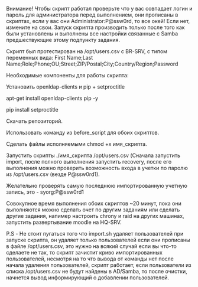 Внимание! Чтобы скрипт работал проверьте что у вас совпадает логин и пароль для администратора перед выполнением, они прописаны в скриптах, если у вас они Administrator:P@ssw0rd, то все окей! Если нет, измените на свои. Запуск скрипта производить только после того как были установлены и выполнены все настройки связанные с Samba предшествующие этому подпункту задания.

Скрипт был протестирован на /opt/users.csv с BR-SRV, с типом переменных вида: First Name;Last Name;Role;Phone;OU;Street;ZIP/Postal;City;Country/Region;Password

Необходимые компоненты для работы скрипта:

Установить openldap-clients и pip + setproctitle

apt-get install openldap-clients pip -y

pip install setproctitle

Скачать репозиторий.

Использовать команду из before_script для обоих скриптов.

Сделать файлы исполняемыми chmod +x имя_скрипта.

Запустить скрипты ./имя_скрипта /opt/users.csv (Сначала запустить import, после полного выполнения запустить recovery, после его выполнения можно проверить возможность входа в учетки по паролю из /opt/users.csv (везде P@ssw0rd1).

Желательно проверять самую последнюю импортированную учетную запись, это - syorg:P@ssw0rd1

Совокупное время выполнения обоих скриптов ~20 минут, пока они выполняются можно сделать очет по другим заданиям или сделать другие задания, напимер настроить chrony и raid на других машинах, запустить развертывание moodle на HQ-SRV.

P.S - Не стоит пугаться того что import.sh удаляет пользователей при запуске скрипта, он удаляет только пользователей если они прописаны в файле /opt/users.csv, это нужно на всякий случай если вы что-то сделаете не так, то скрипт зачистит криво импортированных пользователей, несмотря на то что вывода от команды нет после начала удаления пользователей, скрипт работает, если пользователи из списка /opt/users.csv не будут найдены в AD/Samba, то после очистки, начнется вывод информирующий о добавлении пользователей.
